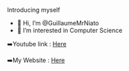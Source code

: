 Introducing myself

- 👋 Hi, I’m @GuillaumeMrNiato
- 👀 I’m interested in Computer Science

➡️Youtube link : <a href="https://bit.ly/2XWrQFb">Here</a>

➡️My Website : <a href="https://www.guillaumeleleu.fr/">Here</a>

